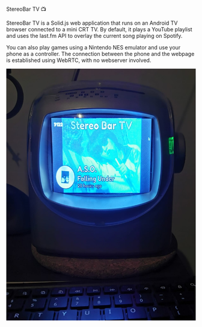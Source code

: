 StereoBar TV 📺

StereoBar TV is a Solid.js web application that runs on an Android TV browser connected to a mini CRT TV. 
By default, it plays a YouTube playlist and uses the last.fm API to overlay the current song playing on Spotify.

You can also play games using a Nintendo NES emulator and use your phone as a controller. 
The connection between the phone and the webpage is established using WebRTC, with no webserver involved.

<img src="tv.jpeg">
